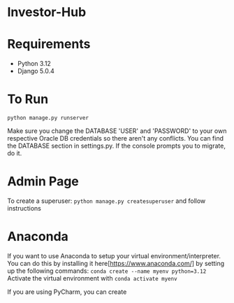 # Investor-Hub

# Requirements
* Python 3.12
* Django 5.0.4

# To Run
`python manage.py runserver`

Make sure you change the DATABASE 'USER' and 'PASSWORD' to your own respective Oracle DB credentials so there aren't any conflicts. You can find the DATABASE section in settings.py. If the console prompts you to migrate, do it.

# Admin Page

To create a superuser: `python manage.py createsuperuser` and follow instructions

# Anaconda

If you want to use Anaconda to setup your virtual environment/interpreter. You can do this by installing it here[https://www.anaconda.com/] by setting up the following commands:
`conda create --name myenv python=3.12`
Activate the virtual environment with `conda activate myenv`

If you are using PyCharm, you can create 
